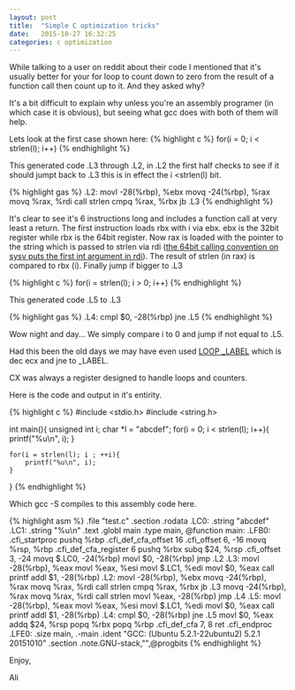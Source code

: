 ```yaml
---
layout: post
title:  "Simple C optimization tricks"
date:   2015-10-27 16:32:25
categories: c optimization
---
```


While talking to a user on reddit about their code I mentioned that it's usually better for your for loop to count down to zero from the result of a function call then count up to it. And they asked why?

It's a bit difficult to explain why unless you're an assembly programer (in which case it is obvious), but seeing what gcc does with both of them will help.

Lets look at the first case shown here:
{% highlight c %}
for(i = 0; i < strlen(l); i++)
{% endhighlight %}

This generated code .L3 through .L2, in .L2 the first half checks to see if it should jumpt back to .L3 this is in effect the i <strlen(l) bit.

{% highlight gas %}
.L2:
        movl    -28(%rbp), %ebx
        movq    -24(%rbp), %rax
        movq    %rax, %rdi
        call    strlen
        cmpq    %rax, %rbx
        jb      .L3
{% endhighlight %}

It's clear to see it's 6 instructions long and includes a function call at very least a return. The first instruction loads rbx with i via ebx. ebx is the 32bit register while rbx is the 64bit register. Now rax is loaded with the pointer to the string which is passed to strlen via rdi ([the 64bit calling convention on sysv puts the first int argument in rdi](https://en.wikipedia.org/wiki/X86_calling_conventions#x86-64_calling_conventions)).
The result of strlen (in rax) is compared to rbx (i). Finally jump if bigger to .L3

{% highlight c %}
for(i = strlen(l); i > 0; i++)
{% endhighlight %}

This generated code .L5 to .L3

{% highlight gas %}
.L4:
	cmpl	$0, -28(%rbp)
	jne	.L5
{% endhighlight %}

Wow night and day... We simply compare i to 0 and jump if not equal to .L5.

Had this been the old days we may have even used [LOOP _LABEL](http://www.c-jump.com/CIS77/reference/ISA/DDU0103.html) which is dec ecx and jne to _LABEL.

CX was always a register designed to handle loops and counters.

Here is the code and output in it's entirity.

{% highlight c %}
#include <stdio.h>
#include <string.h>

int main(){
	unsigned int i;
	char *l = "abcdef";
	for(i = 0; i < strlen(l); i++){
		printf("%u\n", i);
	}

	for(i = strlen(l); i ; ++i){
		printf("%u\n", i);
	}
}
{% endhighlight %}

Which gcc -S compiles to this assembly code here.

{% highlight asm %}
	.file	"test.c"
	.section	.rodata
.LC0:
	.string	"abcdef"
.LC1:
	.string	"%u\n"
	.text
	.globl	main
	.type	main, @function
main:
.LFB0:
	.cfi_startproc
	pushq	%rbp
	.cfi_def_cfa_offset 16
	.cfi_offset 6, -16
	movq	%rsp, %rbp
	.cfi_def_cfa_register 6
	pushq	%rbx
	subq	$24, %rsp
	.cfi_offset 3, -24
	movq	$.LC0, -24(%rbp)
	movl	$0, -28(%rbp)
	jmp	.L2
.L3:
	movl	-28(%rbp), %eax
	movl	%eax, %esi
	movl	$.LC1, %edi
	movl	$0, %eax
	call	printf
	addl	$1, -28(%rbp)
.L2:
	movl	-28(%rbp), %ebx
	movq	-24(%rbp), %rax
	movq	%rax, %rdi
	call	strlen
	cmpq	%rax, %rbx
	jb	.L3
	movq	-24(%rbp), %rax
	movq	%rax, %rdi
	call	strlen
	movl	%eax, -28(%rbp)
	jmp	.L4
.L5:
	movl	-28(%rbp), %eax
	movl	%eax, %esi
	movl	$.LC1, %edi
	movl	$0, %eax
	call	printf
	addl	$1, -28(%rbp)
.L4:
	cmpl	$0, -28(%rbp)
	jne	.L5
	movl	$0, %eax
	addq	$24, %rsp
	popq	%rbx
	popq	%rbp
	.cfi_def_cfa 7, 8
	ret
	.cfi_endproc
.LFE0:
	.size	main, .-main
	.ident	"GCC: (Ubuntu 5.2.1-22ubuntu2) 5.2.1 20151010"
	.section	.note.GNU-stack,"",@progbits
{% endhighlight %}

Enjoy,

Ali
